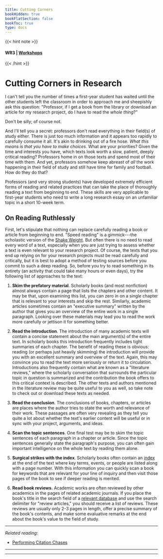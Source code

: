 ```yaml
---
title: Cutting Corners
bookHidden: true
bookFlatSection: false
bookToc: true
type: docs
---
```


{{< hint note >}} 
#### <i class="fas fa-dot-circle"></i>  **WR3** | [**Workshops**](/courses/workshops/) 
{{< /hint >}}

# Cutting Corners in Research

I can't tell you the number of times a first-year student has waited until the other students left the classroom in order to approach me and sheepishly ask this question: "Professor, if I get a book from the library or download an article for my research project, do I have to read the *whole thing*?"

Don't be silly; of course not. 

And I'll tell you a secret: professors don't read everything in their field(s) of study either. There is just too much information and it appears too rapidly to carefully consume it all. It's akin to drinking out of a fire hose. *What this means is that you have to make choices*. What are your priorities? Given the time and interests you have, which texts look worth a slow, patient, deeply critical reading? Professors home in on those texts and spend most of their time with them. And yet, professors somehow keep abreast of *all* the work happening in their field of study and still have time for family and football. How do they do that? 

Professors (and very strong students) have developed extremely efficient forms of reading and related practices that can take the place of thoroughly reading a text from beginning to end. These skills are very applicable to first-year students who need to write a long research essay on an unfamiliar topic in a short 10-week term. 

## On Reading Ruthlessly 

First, let's stipulate that nothing can replace carefully reading a book or article from beginning to end. "Speed reading" is a gimmick---the scholastic version of the [Shake Weight](https://www.youtube.com/watch?v=rwIJlEsIVZQ). But often there is no need to read every word of a text, especially when you are just trying to assess whether a text is even relevant to your research project. Of course, the texts that you end up relying on for your research projects must be read carefully and critically, but it is best to adopt a method of testing sources before you commit to such a deep reading. So, before you try to read something in its entirety (an activity that could take many hours or even days), try the following list of approaches to the text:

1. **Skim the prefatory material**. Scholarly books (and most nonfiction) almost always contain a page that lists the chapters and other content. It may be that, upon examining this list, you can zero in on a single chapter that is relevant to your interests and skip the rest. Similarly, academic articles sometimes contain an "executive summary" written by the author that gives you an overview of the entire work in a single paragraph. Looking over these materials may lead you to read the work more carefully or jettison it for something better.

2. **Read the introduction**. The introduction of many academic texts will contain a concise statement about the main argument(s) of the entire text. In scholarly books this introduction frequently includes tight summaries of each chapter. The benefit of reading these is obvious: reading (or perhaps just heavily skimming) the introduction will provide you with an excellent summary and overview of the text. Again, this may convince you to read the text more seriously or return it to circulation. Introductions also frequently contain what are known as a "literature reviews," where the scholarly conversation that surrounds the particular topic in question is summarized and the contribution the book offers to this critical context is described. The other texts and authors mentioned in the literature review may be quite useful to you as well, so take note to check out or download these texts as needed. 

3. **Read the conclusion**. The conclusions of books, chapters, or articles are places where the author tries to state the worth and relevance of their work. These passages are often very revealing as they tell you quite a lot about whether the text's earlier content will be useful or in sync with your project, arguments, and ideas.

4. **Scan the topic sentences**. One final test may be to skim the topic sentences of each paragraph in a chapter or article. Since the topic sentences generally state the paragraph's purpose, you can often gain important intelligence on the whole text by reading them alone. 

5. **Surgical strikes with the index**. Scholarly books often contain an [index](/img/index-book.png) at the end of the text where key terms, events, or people are listed along with a page number. With this information you can quickly scan a book for keywords that are relevant for your line of inquiry and then visit those pages of the book to see if deeper reading is merited. 

6. **Read book reviews.** Academic works are often reviewed by other academics in the pages of related academic journals. If you place the book's title in the search field of a [relevant database](http://dartmouth.idm.oclc.org/login?url=http://www.jstor.org/) and use the search delimiter for "review articles," you should receive a list of reviews. These reviews are usually only 2-3 pages in length, offer a precise summary of the book's contents, and make some evaluative remarks at the end about the book's value to the field of study. 

---

[<i class="fas fa-circle"></i>]() *Related reading*: 
- <i class="fas fa-paperclip"></i> [Performing Citation Chases](/courses/workshops/academic-research-intro/#step-6-perform-citation-chases-2)

---


---


